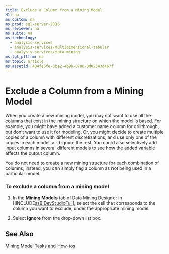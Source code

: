 ```yaml
---
title: Exclude a Column from a Mining Model
H1: na
ms.custom: na
ms.prod: sql-server-2016
ms.reviewer: na
ms.suite: na
ms.technology: 
  - analysis-services
  - analysis-services/multidimensional-tabular
  - analysis-services/data-mining
ms.tgt_pltfrm: na
ms.topic: article
ms.assetid: 404fe5fe-3ba2-4b9b-8780-0d02343d467f
---
```

# Exclude a Column from a Mining Model
  When you create a new mining model, you may not want to use all the columns that exist in the mining structure on which the model is based. For example, you might have added a customer name column for drillthrough, but don’t want to use it for modeling. Or, you might decide to create multiple copies of a column with different discretizations, and use only one of the copies in each model, and ignore the rest. You could also selectively add input columns in several different models to see how the added variable affects the output column.  
  
 You do not need to create a new mining structure for each combination of columns; instead, you can simply flag a column as not being used in a particular model.  
  
### To exclude a column from a mining model  
  
1.  In the **Mining Models** tab of Data Mining Designer in [!INCLUDE[ssBIDevStudioFull](../../Topics/TopicNameContainA/includes/ssBIDevStudioFull_md.md)], select the cell that corresponds to the column you want to exclude, under the appropriate mining model.  
  
2.  Select **Ignore** from the drop-down list box.  
  
## See Also  
 [Mining Model Tasks and How-tos](../../Topics/TopicNameNotContainA/Mining-Model-Tasks-and-How-tos.md)  
  
  